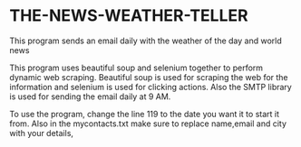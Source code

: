 # THE-NEWS-WEATHER-TELLER
This program sends an email daily with the weather of the day and world news


This program uses beautiful soup and selenium together to perform dynamic web scraping. Beautiful soup is used for scraping the web for the information and 
selenium is used for clicking actions. Also the SMTP library is used for sending the email daily at 9 AM.


To use the program, change the line 119 to the date you want it to start it from. Also in the mycontacts.txt make sure to replace name,email and city with your details,
